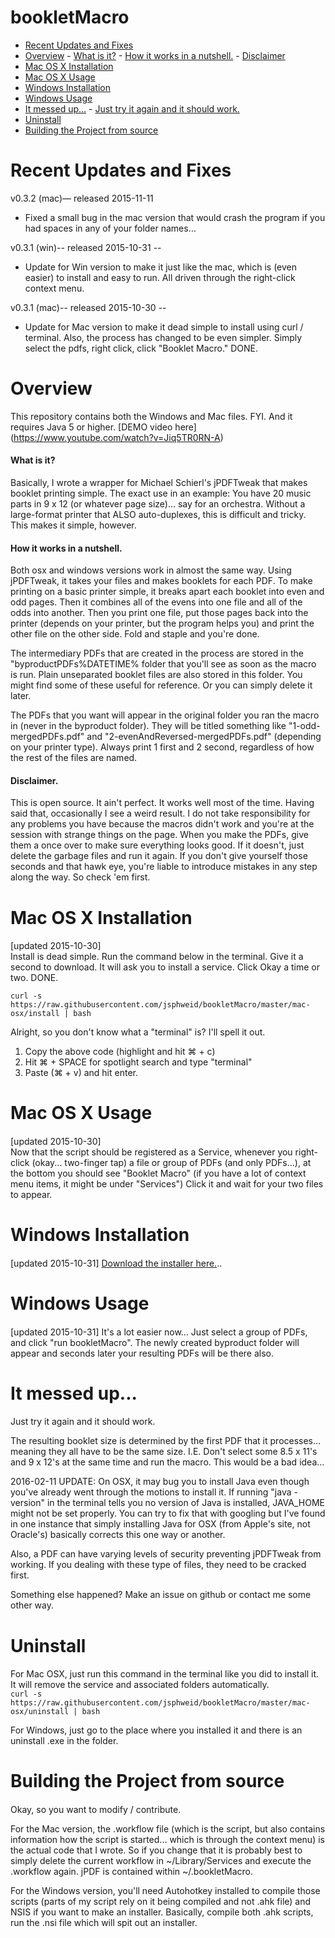 # bookletMacro
- [Recent Updates and Fixes](#recent-updates-and-fixes)
- [Overview](#overview)
      - [What is it?](#what-is-it)
      - [How it works in a nutshell.](#how-it-works-in-a-nutshell)
      - [Disclaimer](#disclaimer)
- [Mac OS X Installation](#mac-os-x-installation)
- [Mac OS X Usage](#mac-os-x-usage)
- [Windows Installation](#windows-installation)
- [Windows Usage](#windows-usage)
- [It messed up...](#it-messed-up)
      - [Just try it again and it should work.](#just-try-it-again-and-it-should-work)
- [Uninstall](#uninstall)
- [Building the Project from source](#building-the-project-from-source)

# Recent Updates and Fixes

v0.3.2 (mac)— released 2015-11-11
- Fixed a small bug in the mac version that would crash the program if you had spaces in any of your folder names…

v0.3.1 (win)-- released 2015-10-31 --
- Update for Win version to make it just like the mac, which is (even easier) to install and easy to run. All driven through the right-click context menu.

v0.3.1 (mac)-- released 2015-10-30 --
- Update for Mac version to make it dead simple to install using curl / terminal. Also, the process has changed to be even simpler. Simply select the pdfs, right click, click "Booklet Macro." DONE.


# Overview
This repository contains both the Windows and Mac files. FYI. And it requires Java 5 or higher. 
[DEMO video here] (https://www.youtube.com/watch?v=Jiq5TR0RN-A)

#### What is it?
Basically, I wrote a wrapper for Michael Schierl's jPDFTweak that makes booklet printing simple. The exact use in an example: You have 20 music parts in 9 x 12 (or whatever page size)... say for an orchestra. Without a large-format printer that ALSO auto-duplexes, this is difficult and tricky. This makes it simple, however. 

#### How it works in a nutshell.
Both osx and windows versions work in almost the same way. Using jPDFTweak, it takes your files and makes booklets for each PDF. To make printing on a basic printer simple, it breaks apart each booklet into even and odd pages. Then it combines all of the evens into one file and all of the odds into another. Then you print one file, put those pages back into the printer (depends on your printer, but the program helps you) and print the other file on the other side. Fold and staple and you're done.

The intermediary PDFs that are created in the process are stored in the "byproductPDFs%DATETIME% folder that you'll see as soon as the macro is run. Plain unseparated booklet files are also stored in this folder. You might find some of these useful for reference. Or you can simply delete it later.

The PDFs that you want will appear in the original folder you ran the macro in (never in the byproduct folder). They will be titled something like "1-odd-mergedPDFs.pdf" and "2-evenAndReversed-mergedPDFs.pdf" (depending on your printer type). Always print 1 first and 2 second, regardless of how the rest of the files are named.

#### Disclaimer.
This is open source. It ain't perfect. It works well most of the time. Having said that, occasionally I see a weird result.  I do not take responsibility for any problems you have because the macros didn't work and you're at the session with strange things on the page. When you make the PDFs, give them a once over to make sure everything looks good. If it doesn't, just delete the garbage files and run it again. If you don't give yourself those seconds and that hawk eye, you're liable to introduce mistakes in any step along the way. So check 'em first.

# Mac OS X Installation
####
[updated 2015-10-30]  
Install is dead simple. Run the command below in the terminal. Give it a second to download. It will ask you to install a service. Click Okay a time or two. DONE.

`curl -s https://raw.githubusercontent.com/jsphweid/bookletMacro/master/mac-osx/install | bash`

Alright, so you don't know what a "terminal" is? I'll spell it out.  
1. Copy the above code (highlight and hit ⌘ + c)  
2. Hit ⌘ + SPACE for spotlight search and type "terminal"  
3. Paste (⌘ + v) and hit enter.

# Mac OS X Usage
####
[updated 2015-10-30]  
Now that the script should be registered as a Service, whenever you right-click (okay... two-finger tap) a file or group of PDFs (and only PDFs...), at the bottom you should see "Booklet Macro" (if you have a lot of context menu items, it might be under "Services") Click it and wait for your two files to appear.

# Windows Installation
####
[updated 2015-10-31]
[Download the installer here.](https://github.com/jsphweid/bookletMacro/raw/master/windows/releases/bookletMacro-v0.3.1.exe)..

# Windows Usage
####
[updated 2015-10-31]
It's a lot easier now... Just select a group of PDFs, and click "run bookletMacro". The newly created byproduct folder will appear and seconds later your resulting PDFs will be there also.

# It messed up...
#### 
Just try it again and it should work.

The resulting booklet size is determined by the first PDF that it processes... meaning they all have to be the same size. I.E. Don't select some 8.5 x 11's and 9 x 12's at the same time and run the macro. This would be a bad idea...

2016-02-11
UPDATE: 
On OSX, it may bug you to install Java even though you've already went through the motions to install it. If running "java -version" in the terminal tells you no version of Java is installed, JAVA_HOME might not be set properly. You can try to fix that with googling but I've found in one instance that simply installing Java for OSX (from Apple's site, not Oracle's) basically corrects this one way or another.

Also, a PDF can have varying levels of security preventing jPDFTweak from working. If you dealing with these type of files, they need to be cracked first.



Something else happened? Make an issue on github or contact me some other way.

# Uninstall
#### 

For Mac OSX, just run this command in the terminal like you did to install it. It will remove the service and associated folders automatically.  
`curl -s https://raw.githubusercontent.com/jsphweid/bookletMacro/master/mac-osx/uninstall | bash`

For Windows, just go to the place where you installed it and there is an uninstall .exe in the folder.

# Building the Project from source
####
Okay, so you want to modify / contribute.

For the Mac version, the .workflow file (which is the script, but also contains information how the script is started... which is through the context menu) is the actual code that I wrote. So if you change that it is probably best to simply delete the current workflow in ~/Library/Services and execute the .workflow again. jPDF is contained within ~/.bookletMacro.

For the Windows version, you'll need Autohotkey installed to compile those scripts (parts of my script rely on it being compiled and not .ahk file) and NSIS if you want to make an installer. Basically, compile both .ahk scripts, run the .nsi file which will spit out an installer.
